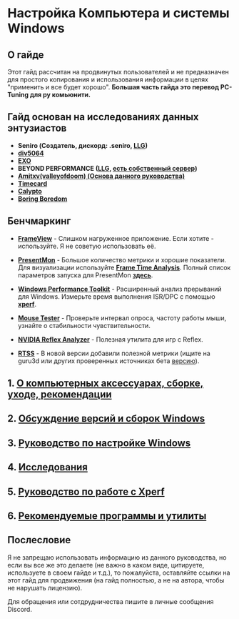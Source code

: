 # Настройка Компьютера и системы Windows


## О гайде

Этот гайд рассчитан на продвинутых пользователей и не предназначен для простого копирования
и использования информации в целях "применить и все будет хорошо".
**Большая часть гайда это перевод PC-Tuning для ру комьюнити.**

## Гайд основан на исследованиях данных энтузиастов
- **Seniro (Создатель, дискорд: .seniro, [LLG](https://discord.gg/4b2SKrYZee))**
- **[div5064](https://discord.gg/4b2SKrYZee)**
- **[EXO](https://discord.gg/4b2SKrYZee)**
- **BEYOND PERFORMANCE ([LLG](https://discord.gg/4b2SKrYZee), [есть собственный сервер](https://discord.gg/xk3HKVPyef))**
- **[Amitxv(valleyofdoom) (Основа данного руководства)](https://github.com/valleyofdoom/PC-Tuning)**
- **[Timecard](https://github.com/djdallmann/GamingPCSetup)**
- **[Calypto](https://docs.google.com/document/d/1c2-lUJq74wuYK1WrA_bIvgb89dUN0sj8-hO3vqmrau4/edit)**
- **[Boring Boredom](https://github.com/BoringBoredom/PC-Optimization-Hub)**

## Бенчмаркинг
- **[FrameView](https://www.nvidia.com/en-gb/geforce/technologies/frameview)** - Слишком нагруженное приложение. Если хотите - используйте. Я не советую использовать её.

- **[PresentMon](https://github.com/GameTechDev/PresentMon)** - Большое количество метрики и хорошие показатели. Для визуализации используйте **[Frame Time Analysis](https://boringboredom.github.io/Frame-Time-Analysis/)**. Полный список параметров запуска для PresentMon **[здесь](https://github.com/GameTechDev/PresentMon/blob/main/README-CaptureApplication.md#metric-definitions)**.

- **[Windows Performance Toolkit](https://learn.microsoft.com/en-us/windows-hardware/test/wpt)** - Расширенный анализ прерываний для Windows. Измерьте время выполнения ISR/DPC с помощью **[xperf](/files/xperf-test-script.bat)**.

- **[Mouse Tester](https://github.com/valleyofdoom/MouseTester)** - Проверьте интервал опроса, частоту работы мыши, узнайте о стабильности чувствительности.

- **[NVIDIA Reflex Analyzer](https://www.nvidia.com/en-gb/geforce/news/reflex-latency-analyzer-360hz-g-sync-monitors)** - Полезная утилита для игр с Reflex.

- **[RTSS](https://www.guru3d.com/download/rtss-rivatuner-statistics-server-download/)** - В новой версии добавили полезной метрики (ищите на guru3d или других проверенных источниках бета [версию](https://www.youtube.com/watch?v=7DtEJlx-UQI)).




## 1. [О компьютерных аксессуарах, сборке, уходе, рекомендации](/guide/PC_Setup_and_devices.md)

## 2. [Обсуждение версий и сборок Windows](/guide/About_Versions.md)

## 3. [Руководство по настройке Windows](/guide/Windows_Optimization.md)

## 4. [Исследования](/guide/Explorations.md)

## 5. [Руководство по работе с Xperf](/guide/xperf_guide.md)

## 6. [Рекомендуемые программы и утилиты](/guide/Recommended_Programs_and_Utilities.md)

## Послесловие

Я не запрещаю использовать информацию из данного руководства, но если вы все же это делаете (не важно в каком виде, цитируете, используете в своем гайде и т.д.), то пожалуйста, оставляйте ссылки на этот гайд для продвижения (на гайд полностью, а не на автора, чтобы не нарушать лицензию).

Для обращения или сотдрудничества пишите в личные сообщения Discord.
